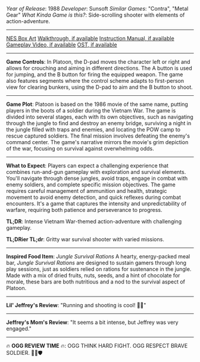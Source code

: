 *Year of Release*: 1988
*Developer*: Sunsoft
*Similar Games*: "Contra", "Metal Gear"
*What Kinda Game is this?*: Side-scrolling shooter with elements of action-adventure.

---
[NES Box Art](https://www.google.com/search?tbm=isch&q=NES+Box+Art+Platoon) 
[Walkthrough, if available](https://www.google.com/search?q=Walkthrough+NES+Platoon)
[Instruction Manual, if available](https://www.google.com/search?q=NES+Instruction+Manual+Platoon)
[Gameplay Video, if available](https://www.youtube.com/results?search_query=gameplay+NES+Platoon) 
[OST, if available](https://www.youtube.com/results?search_query=gameplay+NES+Platoon+OST)

- - -
**Game Controls**:
In Platoon, the D-pad moves the character left or right and allows for crouching and aiming in different directions. The A button is used for jumping, and the B button for firing the equipped weapon. The game also features segments where the control scheme adapts to first-person view for clearing bunkers, using the D-pad to aim and the B button to shoot.

- - -
**Game Plot**: 
Platoon is based on the 1986 movie of the same name, putting players in the boots of a soldier during the Vietnam War. The game is divided into several stages, each with its own objectives, such as navigating through the jungle to find and destroy an enemy bridge, surviving a night in the jungle filled with traps and enemies, and locating the POW camp to rescue captured soldiers. The final mission involves defeating the enemy's command center. The game's narrative mirrors the movie's grim depiction of the war, focusing on survival against overwhelming odds.

- - -
**What to Expect**: 
Players can expect a challenging experience that combines run-and-gun gameplay with exploration and survival elements. You'll navigate through dense jungles, avoid traps, engage in combat with enemy soldiers, and complete specific mission objectives. The game requires careful management of ammunition and health, strategic movement to avoid enemy detection, and quick reflexes during combat encounters. It's a game that captures the intensity and unpredictability of warfare, requiring both patience and perseverance to progress.

**TL;DR**:
Intense Vietnam War-themed action-adventure with challenging gameplay.

**TL;DRier TL;dr**: 
Gritty war survival shooter with varied missions.

---
**Inspired Food Item**: *Jungle Survival Rations*
A hearty, energy-packed meal bar, *Jungle Survival Rations* are designed to sustain gamers through long play sessions, just as soldiers relied on rations for sustenance in the jungle. Made with a mix of dried fruits, nuts, seeds, and a hint of chocolate for morale, these bars are both nutritious and a nod to the survival aspect of Platoon.

---
**Lil' Jeffrey's Review**: "Running and shooting is cool! 🏃💥"

---
**Jeffrey's Mom's Review**: "It seems a bit intense, but Jeffrey was very engaged."

---
🔥 **OGG REVIEW TIME** 🔥: OGG THINK HARD FIGHT. OGG RESPECT BRAVE SOLDIER. 🌳🔫🛡️